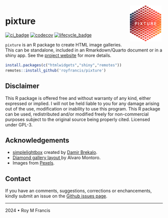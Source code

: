 <a href="https://github.com/royfrancis/pixture">
  <img src="pkgdown/favicon/logo.webp" alt="Pixture Logo" align="right" width="100px" style="position:relative;z-index:2;padding:5px;float:right;">
</a>

# pixture

[![ci_badge](https://github.com/royfrancis/pixture/workflows/r-cmd-check/badge.svg)](https://github.com/royfrancis/pixture/actions?workflow=r-cmd-check) [![codecov](https://codecov.io/gh/royfrancis/pixture/branch/main/graph/badge.svg?token=4DOQ8HNQFK)](https://app.codecov.io/gh/royfrancis/pixture/) [![lifecycle_badge](https://lifecycle.r-lib.org/articles/figures/lifecycle-experimental.svg)](https://lifecycle.r-lib.org/articles/stages.html#experimental) 

`pixture` is an R package to create HTML image galleries. This can be standalone, included in an Rmarkdown/Quarto document or in a shiny app. See the [project website](http://royfrancis.github.io/pixture) for more details.

```r
install.packages(c("htmlwidgets","shiny","remotes"))
remotes::install_github('royfrancis/pixture')
```

## Disclaimer

This R package is offered free and without warranty of any kind, either expressed or implied. I will not be held liable to you for any damage arising out of the use, modification or inability to use this program. This R package can be used, redistributed and/or modified freely for non-commercial purposes subject to the original source being properly cited. Licensed under GPL-3.  

## Acknowledgements

- [simplelightbox](https://github.com/dbrekalo/simpleLightbox) created by [Damir Brekalo](https://dbrekalo.github.io/simpleLightbox/).
- [Diamond gallery layout ](https://dev.to/alvaromontoro/creating-an-interactive-image-gallery-with-html-and-css-35pi) by Alvaro Montoro. 
- Images from [Pexels](https://www.pexels.com/).

## Contact

If you have an comments, suggestions, corrections or enchancements, kindly submit an issue on the [Github issues page](https://github.com/royfrancis/pixture/issues).  

---

2024 • Roy M Francis  

